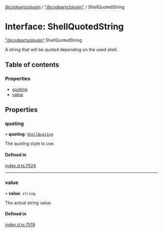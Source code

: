 [@codearts/plugin](../README.md) / ["@codearts/plugin"](../modules/_codearts_plugin_.md) / ShellQuotedString

# Interface: ShellQuotedString

["@codearts/plugin"](../modules/_codearts_plugin_.md).ShellQuotedString

A string that will be quoted depending on the used shell.

## Table of contents

### Properties

- [quoting](codearts_plugin_.ShellQuotedString.md#quoting)
- [value](codearts_plugin_.ShellQuotedString.md#value)

## Properties

### quoting

• **quoting**: [`ShellQuoting`](../enums/codearts_plugin_.ShellQuoting.md)

The quoting style to use.

#### Defined in

[index.d.ts:7524](https://github.com/shuyaqian/cloudide-plugin-api/blob/3fbdd11/index.d.ts#L7524)

___

### value

• **value**: `string`

The actual string value.

#### Defined in

[index.d.ts:7519](https://github.com/shuyaqian/cloudide-plugin-api/blob/3fbdd11/index.d.ts#L7519)
